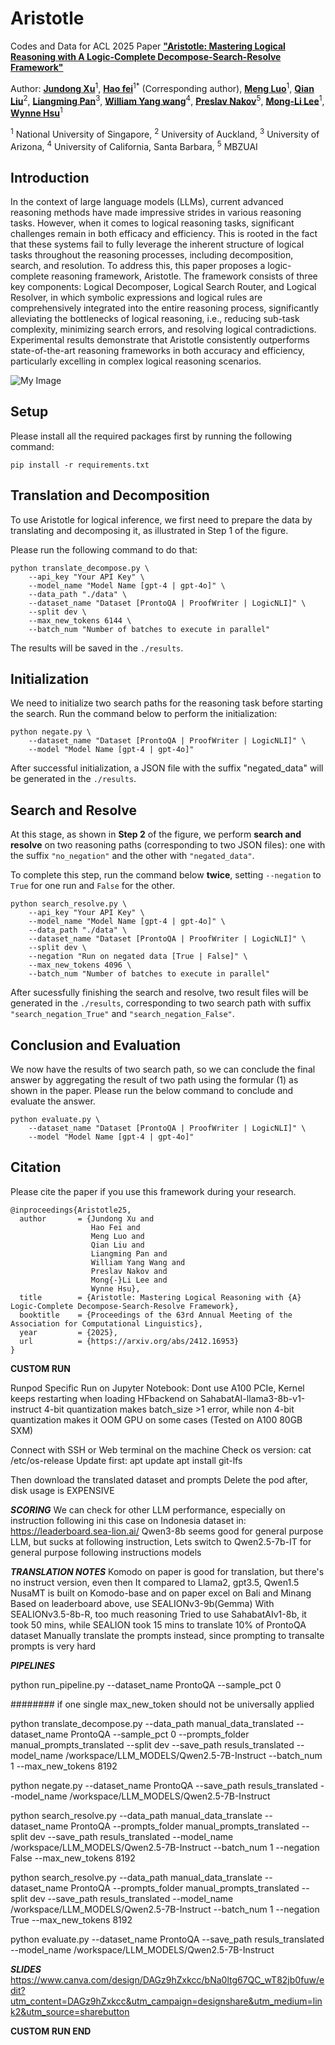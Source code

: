 # Aristotle

Codes and Data for ACL 2025 Paper [**"Aristotle: Mastering Logical Reasoning with A Logic-Complete Decompose-Search-Resolve Framework"**](<https://arxiv.org/abs/2412.16953>)

Author: [**Jundong Xu**](<https://aiden0526.github.io/>)<sup>1</sup>, [**Hao fei**](<https://haofei.vip/>)<sup>1</sup><sup>*</sup> (Corresponding author), [**Meng Luo**](https://eurekaleo.github.io/)<sup>1</sup>, [**Qian Liu**](<https://profiles.auckland.ac.nz/liu-qian>)<sup>2</sup>, [**Liangming Pan**](<http://www.liangmingpan.com/>)<sup>3</sup>, [**William Yang wang**](<https://sites.cs.ucsb.edu/~william/>)<sup>4</sup>, [**Preslav Nakov**](<https://mbzuai.ac.ae/study/faculty/preslav-nakov/>)<sup>5</sup>, [**Mong-Li Lee**](https://www.comp.nus.edu.sg/cs/people/leeml/)<sup>1</sup>, [**Wynne Hsu**](https://www.comp.nus.edu.sg/cs/people/whsu/)<sup>1</sup>

<sup>1</sup> National University of Singapore, <sup>2</sup> University of Auckland, <sup>3</sup> University of Arizona, <sup>4</sup> University of California, Santa Barbara, <sup>5</sup> MBZUAI

**Introduction**
-----
In the context of large language models (LLMs), current advanced reasoning methods have made impressive strides in various reasoning tasks. However, when it comes to logical reasoning tasks, significant challenges remain in both efficacy and efficiency. This is rooted in the fact that these systems fail to fully leverage the inherent structure of logical tasks throughout the reasoning processes, including decomposition, search, and resolution. To address this, this paper proposes a logic-complete reasoning framework, Aristotle. The framework consists of three key components: Logical Decomposer, Logical Search Router, and Logical Resolver, in which symbolic expressions and logical rules are comprehensively integrated into the entire reasoning process, significantly alleviating the bottlenecks of logical reasoning, i.e., reducing sub-task complexity, minimizing search errors, and resolving logical contradictions. Experimental results demonstrate that Aristotle consistently outperforms state-of-the-art reasoning frameworks in both accuracy and efficiency, particularly excelling in complex logical reasoning scenarios.

![My Image](aristotle.png)

**Setup**
------
Please install all the required packages first by running the following command:
```
pip install -r requirements.txt
```

**Translation and Decomposition**
-----
To use Aristotle for logical inference, we first need to prepare the data by translating and decomposing it, as illustrated in Step 1 of the figure.

Please run the following command to do that:
```
python translate_decompose.py \
    --api_key "Your API Key" \
    --model_name "Model Name [gpt-4 | gpt-4o]" \
    --data_path "./data" \
    --dataset_name "Dataset [ProntoQA | ProofWriter | LogicNLI]" \
    --split dev \
    --max_new_tokens 6144 \
    --batch_num "Number of batches to execute in parallel"
```
The results will be saved in the ```./results```.

**Initialization**
-----
We need to initialize two search paths for the reasoning task before starting the search. Run the command below to perform the initialization:
```
python negate.py \
    --dataset_name "Dataset [ProntoQA | ProofWriter | LogicNLI]" \
    --model "Model Name [gpt-4 | gpt-4o]"
```
After successful initialization, a JSON file with the suffix "negated_data" will be generated in the ```./results```.

**Search and Resolve**
-----
At this stage, as shown in **Step 2** of the figure, we perform **search and resolve** on two reasoning paths (corresponding to two JSON files): one with the suffix `"no_negation"` and the other with `"negated_data"`.

To complete this step, run the command below **twice**, setting `--negation` to `True` for one run and `False` for the other.
```
python search_resolve.py \
    --api_key "Your API Key" \
    --model_name "Model Name [gpt-4 | gpt-4o]" \
    --data_path "./data" \
    --dataset_name "Dataset [ProntoQA | ProofWriter | LogicNLI]" \
    --split dev \
    --negation "Run on negated data [True | False]" \
    --max_new_tokens 4096 \
    --batch_num "Number of batches to execute in parallel"
```
After sucessfully finishing the search and resolve, two result files will be generated in the ```./results```, corresponding to two search path with suffix `"search_negation_True"` and `"search_negation_False"`.

**Conclusion and Evaluation**
-----
We now have the results of two search path, so we can conclude the final answer by aggregating the result of two path using the formular (1) as shown in the paper.
Please run the below command to conclude and evaluate the answer.
```
python evaluate.py \
    --dataset_name "Dataset [ProntoQA | ProofWriter | LogicNLI]" \
    --model "Model Name [gpt-4 | gpt-4o]"
```

**Citation**
-----
Please cite the paper if you use this framework during your research.
```
@inproceedings{Aristotle25,
  author       = {Jundong Xu and
                  Hao Fei and
                  Meng Luo and
                  Qian Liu and
                  Liangming Pan and
                  William Yang Wang and
                  Preslav Nakov and
                  Mong{-}Li Lee and
                  Wynne Hsu},
  title        = {Aristotle: Mastering Logical Reasoning with {A} Logic-Complete Decompose-Search-Resolve Framework},
  booktitle    = {Proceedings of the 63rd Annual Meeting of the Association for Computational Linguistics},
  year         = {2025},
  url          = {https://arxiv.org/abs/2412.16953}
}
```


**CUSTOM RUN**

Runpod Specific Run on Jupyter Notebook:
Dont use A100 PCIe, Kernel keeps restarting when loading HFbackend on SahabatAI-llama3-8b-v1-instruct
4-bit quantization makes batch_size >1 error, while non 4-bit quantization makes it OOM GPU on some cases (Tested on A100 80GB SXM)

Connect with SSH or Web terminal on the machine
Check os version: cat /etc/os-release
Update first:
apt update
apt install git-lfs

Then download the translated dataset and prompts
Delete the pod after, disk usage is EXPENSIVE

***SCORING***
We can check for other LLM performance, especially on instruction following ini this case on Indonesia dataset in: https://leaderboard.sea-lion.ai/
Qwen3-8b seems good for general purpose LLM, but sucks at following instruction,
Lets switch to Qwen2.5-7b-IT for general purpose following instructions models

***TRANSLATION NOTES***
Komodo on paper is good for translation, but there's no instruct version, even then It compared to Llama2, gpt3.5, Qwen1.5
NusaMT is built on Komodo-base and on paper excel on Bali and Minang
Based on leaderboard above, use SEALIONv3-9b(Gemma)
With SEALIONv3.5-8b-R, too much reasoning
Tried to use SahabatAIv1-8b, it took 50 mins, while SEALION took 15 mins to translate 10% of ProntoQA dataset
Manually translate the prompts instead, since prompting to transalte prompts is very hard

***PIPELINES***

python run_pipeline.py --dataset_name ProntoQA --sample_pct 0

######## if one single max_new_token should not be universally applied

python translate_decompose.py --data_path manual_data_translated --dataset_name ProntoQA --sample_pct 0 --prompts_folder manual_prompts_translated --split dev --save_path resuls_translated --model_name /workspace/LLM_MODELS/Qwen2.5-7B-Instruct --batch_num 1 --max_new_tokens 8192

python negate.py --dataset_name ProntoQA --save_path resuls_translated --model_name /workspace/LLM_MODELS/Qwen2.5-7B-Instruct

python search_resolve.py --data_path manual_data_translate --dataset_name ProntoQA --prompts_folder manual_prompts_translated --split dev --save_path resuls_translated --model_name /workspace/LLM_MODELS/Qwen2.5-7B-Instruct --batch_num 1 --negation False --max_new_tokens 8192

python search_resolve.py --data_path manual_data_translate --dataset_name ProntoQA --prompts_folder manual_prompts_translated --split dev --save_path resuls_translated --model_name /workspace/LLM_MODELS/Qwen2.5-7B-Instruct --batch_num 1 --negation True --max_new_tokens 8192

python evaluate.py --dataset_name ProntoQA --save_path resuls_translated --model_name /workspace/LLM_MODELS/Qwen2.5-7B-Instruct


***SLIDES***
https://www.canva.com/design/DAGz9hZxkcc/bNa0ltg67QC_wT82jb0fuw/edit?utm_content=DAGz9hZxkcc&utm_campaign=designshare&utm_medium=link2&utm_source=sharebutton

**CUSTOM RUN END**
